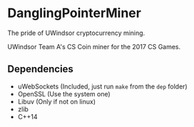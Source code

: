 # DanglingPointerMiner
The pride of UWindsor cryptocurrency mining.

UWindsor Team A's CS Coin miner for the 2017 CS Games.

## Dependencies

* uWebSockets (Included, just run `make` from the `dep` folder)
* OpenSSL (Use the system one)
* Libuv (Only if not on linux)
* zlib
* C++14

